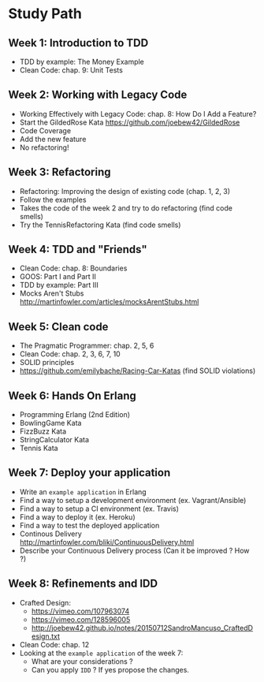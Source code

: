 # Study Path

## Week 1: Introduction to TDD

- TDD by example: The Money Example
- Clean Code: chap. 9: Unit Tests

## Week 2: Working with Legacy Code

- Working Effectively with Legacy Code: chap. 8: How Do I Add a Feature?
- Start the GildedRose Kata https://github.com/joebew42/GildedRose
- Code Coverage
- Add the new feature
- No refactoring!

## Week 3: Refactoring

- Refactoring: Improving the design of existing code (chap. 1, 2, 3)
- Follow the examples
- Takes the code of the week 2 and try to do refactoring (find code smells)
- Try the TennisRefactoring Kata (find code smells)

## Week 4: TDD and "Friends"

- Clean Code: chap. 8: Boundaries
- GOOS: Part I and Part II
- TDD by example: Part III
- Mocks Aren't Stubs http://martinfowler.com/articles/mocksArentStubs.html

## Week 5: Clean code

- The Pragmatic Programmer: chap. 2, 5, 6
- Clean Code: chap. 2, 3, 6, 7, 10
- SOLID principles
- https://github.com/emilybache/Racing-Car-Katas (find SOLID violations)

## Week 6: Hands On Erlang

- Programming Erlang (2nd Edition)
- BowlingGame Kata
- FizzBuzz Kata
- StringCalculator Kata
- Tennis Kata

## Week 7: Deploy your application

- Write an `example application` in Erlang
- Find a way to setup a development environment (ex. Vagrant/Ansible)
- Find a way to setup a CI environment (ex. Travis)
- Find a way to deploy it (ex. Heroku)
- Find a way to test the deployed application
- Continous Delivery http://martinfowler.com/bliki/ContinuousDelivery.html
- Describe your Continuous Delivery process (Can it be improved ? How ?)

## Week 8: Refinements and IDD

- Crafted Design:
  - https://vimeo.com/107963074
  - https://vimeo.com/128596005
  - http://joebew42.github.io/notes/20150712SandroMancuso_CraftedDesign.txt
- Clean Code: chap. 12
- Looking at the `example application` of the week 7:
  - What are your considerations ?
  - Can you apply `IDD` ? If yes propose the changes.
